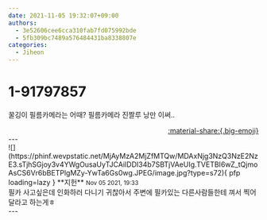```yaml
---
date: 2021-11-05 19:32:07+09:00
authors:
  - 3e52606cee6cca310fab7fd075992bde
  - 5fb309bc7489a576484431ba8338807e
categories:
  - Jiheon
---
```


# 1-91797857

<div class="post-container" markdown="1">
<div class="content-container md-sidebar__scrollwrap" markdown="1">

꿀깅이 필름카메라는 어때? 필름카메라 진짤루 낭만 이써..

</div>
</div>

<div style="text-align: right;" markdown="1">
<a href="https://weverse.io/fromis9/fanpost/1-91797857" style="text-align: right;">:material-share:{.big-emoji}</a>
</div>
---

<div class="comments-container md-sidebar__scrollwrap" markdown="1">
<div class="comment" markdown="1">
<div class='id-container' markdown="1">
![](https://phinf.wevpstatic.net/MjAyMzA2MjZfMTQw/MDAxNjg3NzQ3NzE2NzE3.sTjhSGjoy3v4YWgOusaUyTJCAiIDDI34b7SBTjVAeUIg.TVETBI6wZ_tQjmoAsCS6Vr6bBETPlgMZy-YwTa6Gs0wg.JPEG/image.jpg?type=s72){ pfp loading=lazy }
**<span class="artist">지헌</span>** <small>Nov 05 2021, 19:33</small><br>
</div>
<div class='comment-body' markdown="1">
필카 사고싶은데 인화하러 다니기 귀찮아서 주변에 필카있는 다른사람들한테 껴서 찍어달라고 하는게ㅎ
</div>
</div>
</div>
---

